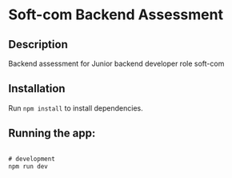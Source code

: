 # Soft-com Backend Assessment

## Description

Backend assessment for Junior backend developer role soft-com

## Installation

Run `npm install` to install dependencies.

## Running the app:

```js

# development
npm run dev
```
